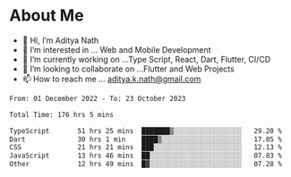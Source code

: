 # About Me

- 👋 Hi, I’m Aditya Nath
- 👀 I’m interested in ... Web and Mobile Development
- 🌱 I’m currently working on ...Type Script, React, Dart, Flutter, CI/CD
- 💞️ I’m looking to collaborate on ...Flutter and Web Projects
- 📫 How to reach me ... aditya.k.nath@gmail.com

<!--START_SECTION:waka-->

```txt
From: 01 December 2022 - To: 23 October 2023

Total Time: 176 hrs 5 mins

TypeScript       51 hrs 25 mins  ███████▒░░░░░░░░░░░░░░░░░   29.20 %
Dart             30 hrs 1 min    ████▒░░░░░░░░░░░░░░░░░░░░   17.05 %
CSS              21 hrs 21 mins  ███░░░░░░░░░░░░░░░░░░░░░░   12.13 %
JavaScript       13 hrs 46 mins  ██░░░░░░░░░░░░░░░░░░░░░░░   07.83 %
Other            12 hrs 49 mins  █▓░░░░░░░░░░░░░░░░░░░░░░░   07.28 %
```

<!--END_SECTION:waka-->

<!---
kronosking007/kronosking007 is a ✨ special ✨ repository because its `README.md` (this file) appears on your GitHub profile.
You can click the Preview link to take a look at your changes.
--->
